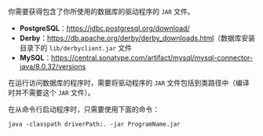 你需要获得包含了你所使用的数据库的驱动程序的 `JAR` 文件。

+ **PostgreSQL**：<https://jdbc.postgresql.org/download/>
+ **Derby**：<https://db.apache.org/derby/derby_downloads.html>（数据库安装目录下的 `lib/derbyclient.jar` 文件
+ **MySQL**：<https://central.sonatype.com/artifact/mysql/mysql-connector-java/8.0.32/versions>

在运行访问数据库的程序时，需要将驱动程序的 `JAR` 文件包括到类路径中（编译时并不需要这个 `JAR` 文件）。

在从命令行启动程序时，只需要使用下面的命令：

```shell
java -classpath driverPath:. -jar ProgramName.jar
```

